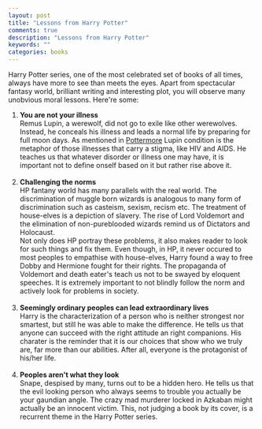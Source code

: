```yaml
---
layout: post
title: "Lessons from Harry Potter"
comments: true
description: "Lessons from Harry Potter"
keywords: ""
categories: books
---
```


Harry Potter series, one of the most celebrated set of books of all times, always have more to see than meets the eyes. Apart from spectacular fantasy world, brilliant writing and interesting plot, you will observe many unobvious moral lessons. Here're some:

<ol>
    <li><strong>You are not your illness</strong>
    <br/>
    Remus Lupin, a werewolf, did not go to exile like other werewolves. Instead, he conceals his illness and leads a normal life by preparing for full moon days. As mentioned in <a href="https://www.pottermore.com/writing-by-jk-rowling/remus-lupin">Pottermore</a> Lupin condition is the metaphor of those illnesses that carry a stigma, like HIV and AIDS. He teaches us that whatever disorder or illness one may have, it is important not to define onself based on it but rather rise above it.</li>
    <br/>
    <li><strong>Challenging the norms</strong>
    <br/>
    HP fantany world has many parallels with the real world. The discrimination of muggle born wizards is analogous to many form of discrimination such as casteism, sexism, recism etc. The treatment of house-elves is a depiction of slavery. The rise of Lord Voldemort and the elimination of non-pureblooded wizards remind us of Dictators and Holocaust.
    <br/>
    Not only does HP portray these problems, it also makes reader to look for such things and fix them. Even though, in HP, it never occured to most peoples to empathise with house-elves, Harry found a way to free Dobby and Hermione fought for their rights. The propaganda of Voldemort and death eater's teach us not to be swayed by eloquent speeches. It is extremely important to not blindly follow the norm and actively look for problems in society.</li>
    <br/>
    <li><strong>Seemingly ordinary peoples can lead extraordinary lives</strong>
    <br/>
    Harry is the characterization of a person who is neither strongest nor smartest, but still he was able to make the difference. He tells us that anyone can succeed with the right attitude an right companions. His charater is the reminder that it is our choices that show who we truly are, far more than our abilities. After all, everyone is the protagonist of his/her life.</li>
    <br/>
    <li><strong>Peoples aren't what they look</strong>
    <br/>
    Snape, despised by many, turns out to be a hidden hero. He tells us that the evil looking person who always seems to trouble you actually be your gaundian angle. The crazy mad murderer locked in Azkaban might actually be an innocent victim. This, not judging a book by its cover, is a recurrent theme in the Harry Potter series.</li>
</ol>
